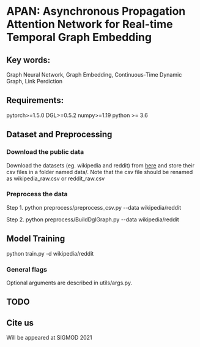 # APAN: Asynchronous Propagation Attention Network for Real-time Temporal Graph Embedding

## Key words:
Graph Neural Network, Graph Embedding, Continuous-Time Dynamic Graph, Link Perdiction

## Requirements:
pytorch>=1.5.0 DGL>=0.5.2 numpy>=1.19 python >= 3.6

## Dataset and Preprocessing
### Download the public data
Download the datasets (eg. wikipedia and reddit) from [here](http://snap.stanford.edu/jodie/#datasets) and store their csv files in a folder named data/.
Note that the csv file should be renamed as wikipedia_raw.csv or reddit_raw.csv 

### Preprocess the data
Step 1. python preprocess/preprocess_csv.py --data wikipedia/reddit

Step 2. python preprocess/BuildDglGraph.py --data wikipedia/reddit


## Model Training
python train.py -d wikipedia/reddit

### General flags
Optional arguments are described in utils/args.py.

## TODO

## Cite us
Will be appeared at SIGMOD 2021
